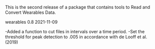 This is the second release of a package that contains tools to Read and Convert Wearables Data.

wearables 0.8
2021-11-09

-Added a function to cut files in intervals over a time period. 
-Set the threshold for peak detection to .005 in accordance with de Looff et al. (2019)